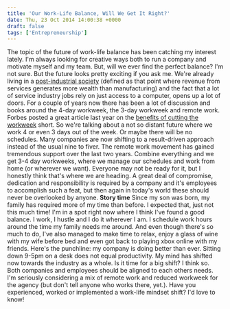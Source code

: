 ```yaml
---
title: 'Our Work-Life Balance, Will We Get It Right?'
date: Thu, 23 Oct 2014 14:00:38 +0000
draft: false
tags: ['Entrepreneurship']
---
```


The topic of the future of work-life balance has been catching my interest lately. I'm always looking for creative ways both to run a company and motivate myself and my team. But, will we ever find the perfect balance? I'm not sure. But the future looks pretty exciting if you ask me. We're already living in a [post-industrial society](http://en.wikipedia.org/wiki/Post-industrial_society) (defined as that point where revenue from services generates more wealth than manufacturing) and the fact that a lot of service industry jobs rely on just access to a computer, opens up a lot of doors. For a couple of years now there has been a lot of discussion and books around the 4-day workweek, the 3-day workweek and remote work. Forbes posted a great article last year on the [benefits of cutting the workweek](http://www.forbes.com/sites/nextavenue/2013/08/30/its-high-time-for-the-4-day-workweek/) short. So we're talking about a not so distant future where we work 4 or even 3 days out of the week. Or maybe there will be no schedules. Many companies are now shifting to a result-driven approach instead of the usual nine to fiver. The remote work movement has gained tremendous support over the last two years. Combine everything and we get 3-4 day workweeks, where we manage our schedules and work from home (or wherever we want). Everyone may not be ready for it, but I honestly think that's where we are heading. A great deal of compromise, dedication and responsibility is required by a company and it's employees to accomplish such a feat, but then again in today's world these should never be overlooked by anyone. **Story time** Since my son was born, my family has required more of my time than before. I expected that, just not this much time! I'm in a spot right now where I think I've found a good balance. I work, I hustle and I do it wherever I am. I schedule work hours around the time my family needs me around. And even though there's so much to do, I've also managed to make time to relax, enjoy a glass of wine with my wife before bed and even got back to playing xbox online with my friends. Here's the punchline: my company is doing better than ever. Sitting down 9-5pm on a desk does not equal productivity. My mind has shifted now towards the industry as a whole. Is it time for a big shift? I think so. Both companies and employees should be aligned to each others needs. I'm seriously considering a mix of remote work and reduced workweek for the agency (but don't tell anyone who works there, yet.). Have you experienced, worked or implemented a work-life mindset shift? I'd love to know!